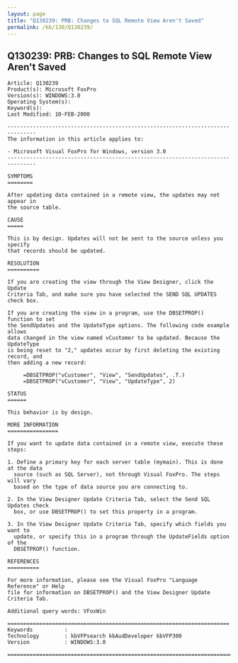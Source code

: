 ```yaml
---
layout: page
title: "Q130239: PRB: Changes to SQL Remote View Aren't Saved"
permalink: /kb/130/Q130239/
---
```


## Q130239: PRB: Changes to SQL Remote View Aren't Saved

	Article: Q130239
	Product(s): Microsoft FoxPro
	Version(s): WINDOWS:3.0
	Operating System(s): 
	Keyword(s): 
	Last Modified: 10-FEB-2000
	
	-------------------------------------------------------------------------------
	The information in this article applies to:
	
	- Microsoft Visual FoxPro for Windows, version 3.0 
	-------------------------------------------------------------------------------
	
	SYMPTOMS
	========
	
	After updating data contained in a remote view, the updates may not appear in
	the source table.
	
	CAUSE
	=====
	
	This is by design. Updates will not be sent to the source unless you specify
	that records should be updated.
	
	RESOLUTION
	==========
	
	If you are creating the view through the View Designer, click the Update
	Criteria Tab, and make sure you have selected the SEND SQL UPDATES check box.
	
	If you are creating the view in a program, use the DBSETPROP() function to set
	the SendUpdates and the UpdateType options. The following code example allows
	data changed in the view named vCustomer to be updated. Because the UpdateType
	is being reset to "2," updates occur by first deleting the existing record, and
	then adding a new record:
	
	     =DBSETPROP("vCustomer", "View", "SendUpdates", .T.)
	     =DBSETPROP("vCustomer", "View", "UpdateType", 2)
	
	STATUS
	======
	
	This behavior is by design.
	
	MORE INFORMATION
	================
	
	If you want to update data contained in a remote view, execute these steps:
	
	1. Define a primary key for each server table (mymain). This is done at the data
	  source (such as SQL Server), not through Visual FoxPro. The steps will vary
	  based on the type of data source you are connecting to.
	
	2. In the View Designer Update Criteria Tab, select the Send SQL Updates check
	  box, or use DBSETPROP() to set this property in a program.
	
	3. In the View Designer Update Criteria Tab, specify which fields you want to
	  update, or specify this in a program through the UpdateFields option of the
	  DBSETPROP() function.
	
	REFERENCES
	==========
	
	For more information, please see the Visual FoxPro "Language Reference" or Help
	file for information on DBSETPROP() and the View Designer Update Criteria Tab.
	
	Additional query words: VFoxWin
	
	======================================================================
	Keywords          :  
	Technology        : kbVFPsearch kbAudDeveloper kbVFP300
	Version           : WINDOWS:3.0
	
	=============================================================================
	
